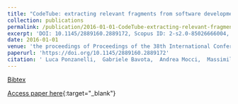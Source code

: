 ```yaml
---
title: "CodeTube: extracting relevant fragments from software development video tutorials"
collection: publications
permalink: /publication/2016-01-01-CodeTube-extracting-relevant-fragments-from-software-development-video-tutorials
excerpt: 'DOI: 10.1145/2889160.2889172, Scopus ID: 2-s2.0-85026666004, Cited by: 9'
date: 2016-01-01
venue: 'the proceedings of Proceedings of the 38th International Conference on Software Engineering, ICSE 2016, Austin, TX, USA, May 14-22, 2016 - Companion Volume'
paperurl: 'https://doi.org/10.1145/2889160.2889172'
citation: ' Luca Ponzanelli,  Gabriele Bavota,  Andrea Mocci,  Massimiliano Di Penta,  Rocco Oliveto,  Barbara Russo,  Sonia Haiduc,  Michele Lanza, &quot;CodeTube: extracting relevant fragments from software development video tutorials.&quot; the proceedings of Proceedings of the 38th International Conference on Software Engineering, ICSE 2016, Austin, TX, USA, May 14-22, 2016 - Companion Volume, 2016.'
---
```

[Bibtex](https://dblp.org/rec/bib/conf/icse/PonzanelliBMPOR16)

[Access paper here](https://doi.org/10.1145/2889160.2889172){:target="_blank"}
